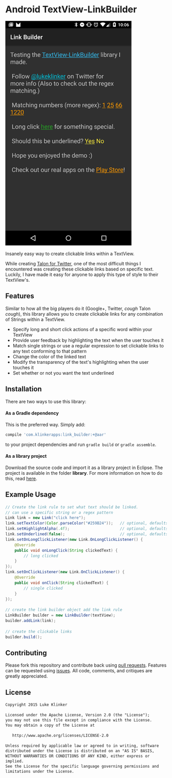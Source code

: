 # Android TextView-LinkBuilder

![Screenshot](preview.png)

Insanely easy way to create clickable links within a TextView. 

While creating [Talon for Twitter](https://github.com/klinker24/Talon-for-Twitter), one of the most difficult things I encountered was creating these clickable links based on specific text. Luckily, I have made it easy for anyone to apply this type of style to their TextView's.

## Features

Similar to how all the big players do it (Google+, Twitter, *cough* Talon *cough*), this library allows you to create clickable links for any combination of Strings within a TextView.

 - Specify long and short click actions of a specific word within your TextView
 - Provide user feedback by highlighting the text when the user touches it
 - Match single strings or use a regular expression to set clickable links to any text conforming to that pattern
 - Change the color of the linked text
 - Modify the transparency of the text's highlighting when the user touches it
 - Set whether or not you want the text underlined

## Installation

There are two ways to use this library:

#### As a Gradle dependency

This is the preferred way. Simply add:

```groovy
compile 'com.klinkerapps:link_builder:+@aar'
```

to your project dependencies and run `gradle build` or `gradle assemble`.

#### As a library project

Download the source code and import it as a library project in Eclipse. The project is available in the folder **library**. For more information on how to do this, read [here](http://developer.android.com/tools/projects/index.html#LibraryProjects).

## Example Usage

```java
// Create the link rule to set what text should be linked.
// can use a specific string or a regex pattern
Link link = new Link("click here");
link.setTextColor(Color.parseColor("#259B24"));   // optional, defaults to holo blue
link.setHighlightAlpha(.4f); 					  // optional, defaults to .15f
link.setUnderlined(false); 						  // optional, defaults to true
link.setOnLongClickListener(new Link.OnLongClickListener() {
    @Override
    public void onLongClick(String clickedText) {
    	// long clicked
    }
});
link.setOnClickListener(new Link.OnClickListener() {
    @Override
    public void onClick(String clickedText) {
    	// single clicked
    }
});

// create the link builder object add the link rule
LinkBuilder builder = new LinkBuilder(textView);
builder.addLink(link);

// create the clickable links
builder.build();
```

## Contributing

Please fork this repository and contribute back using [pull requests](https://github.com/klinker24/Android-TextView-LinkBuilder/pulls). Features can be requested using [issues](https://github.com/klinker24/Android-TextView-LinkBuilder/issues). All code, comments, and critiques are greatly appreciated.


## License

    Copyright 2015 Luke Klinker

    Licensed under the Apache License, Version 2.0 (the "License");
    you may not use this file except in compliance with the License.
    You may obtain a copy of the License at

       http://www.apache.org/licenses/LICENSE-2.0

    Unless required by applicable law or agreed to in writing, software
    distributed under the License is distributed on an "AS IS" BASIS,
    WITHOUT WARRANTIES OR CONDITIONS OF ANY KIND, either express or implied.
    See the License for the specific language governing permissions and
    limitations under the License.
